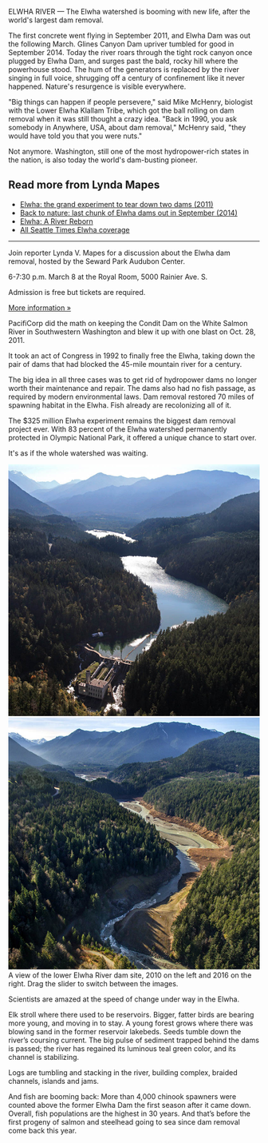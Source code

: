 ELWHA RIVER — The Elwha watershed is booming with new life, after the world's largest dam removal.

The first concrete went flying in September 2011, and Elwha Dam was out the following March. Glines Canyon Dam upriver tumbled for good in September 2014. Today the river roars through the tight rock canyon once plugged by Elwha Dam, and surges past the bald, rocky hill where the powerhouse stood. The hum of the generators is replaced by the river singing in full voice, shrugging off a century of confinement like it never happened. Nature's resurgence is visible everywhere. 

"Big things can happen if people persevere," said Mike McHenry, biologist with the Lower Elwha Klallam Tribe, which got the ball rolling on dam removal when it was still thought a crazy idea. "Back in 1990, you ask somebody in Anywhere, USA, about dam removal," McHenry said, "they would have told you that you were nuts."

Not anymore. Washington, still one of the most hydropower-rich states in the nation, is also today the world's dam-busting pioneer.

<div class="sidebar">
  <h2>Read more from Lynda Mapes</h2>
  <ul class="jump-links">
    <li><a href="http://old.seattletimes.com/flatpages/specialreports/elwha/?prmid=4749">Elwha: the grand experiment to tear down two dams (2011)</a>
    <li><a href="http://o.seattletimes.com/html/localnews/2024327922_elwharestorationxml.html">Back to nature: last chunk of Elwha dams out in September (2014)</a>
    <li><a href="http://www.mountaineersbooks.org/Elwha-P1107.aspx">Elwha: A River Reborn</a>
    <li><a href="http://www.seattletimes.com/tag/elwha">All Seattle Times Elwha coverage</a>
  </ul>
  <hr class="divider">
  <div class="event">
    <p>
      Join reporter Lynda V. Mapes for a discussion about the Elwha dam removal, hosted by the Seward Park Audubon Center.
    <p>
      6-7:30 p.m. March 8 at the Royal Room, 5000 Rainier Ave. S.
    <p>
      Admission is free but tickets are required.
    <p>
      <a href="http://m.bpt.me/event/1376853">More information &raquo;</a>
  </div>

</div>

PacifiCorp did the math on keeping the Condit Dam on the White Salmon River in Southwestern Washington and blew it up with one blast on Oct. 28, 2011.

It took an act of Congress in 1992 to finally free the Elwha, taking down the pair of dams that had blocked the 45-mile mountain river for a century.

The big idea in all three cases was to get rid of hydropower dams no longer worth their maintenance and repair. The dams also had no fish passage, as required by modern environmental laws. Dam removal restored 70 miles of spawning habitat in the Elwha.  Fish already are recolonizing all of it.

The $325 million Elwha experiment remains the biggest dam removal project ever. With 83 percent of the Elwha watershed permanently protected in Olympic National Park, it offered a unique chance to start over.

It's as if the whole watershed was waiting.

<aside class="slider-container" id="slider">
  <image-slider>
    <img src="./assets/photos/Lower_Elwha_River_Dam_2010.jpg">
    <img src="./assets/photos/Lower_Elwha_River_DamSite_2016.jpg">
  </image-slider>
  <div class="caption">
    A view of the lower Elwha River dam site, 2010 on the left and 2016 on the right. Drag the slider to switch between the images.
  </div>
</aside>

Scientists are amazed at the speed of change under way in the Elwha.  

Elk stroll where there used to be reservoirs. Bigger, fatter birds are bearing more young, and moving in to stay. A young forest grows where there was blowing sand in the former reservoir lakebeds. Seeds tumble down the river’s coursing current. The big pulse of sediment trapped behind the dams is passed; the river has regained its luminous teal green color, and its channel is stabilizing. 

Logs are tumbling and stacking in the river, building complex, braided channels, islands and jams.

And fish are booming back: More than 4,000 chinook spawners were counted above the former Elwha Dam the first season after it came down. Overall, fish populations are the highest in 30 years. And that’s before the first progeny of salmon and steelhead going to sea since dam removal come back this year. 
